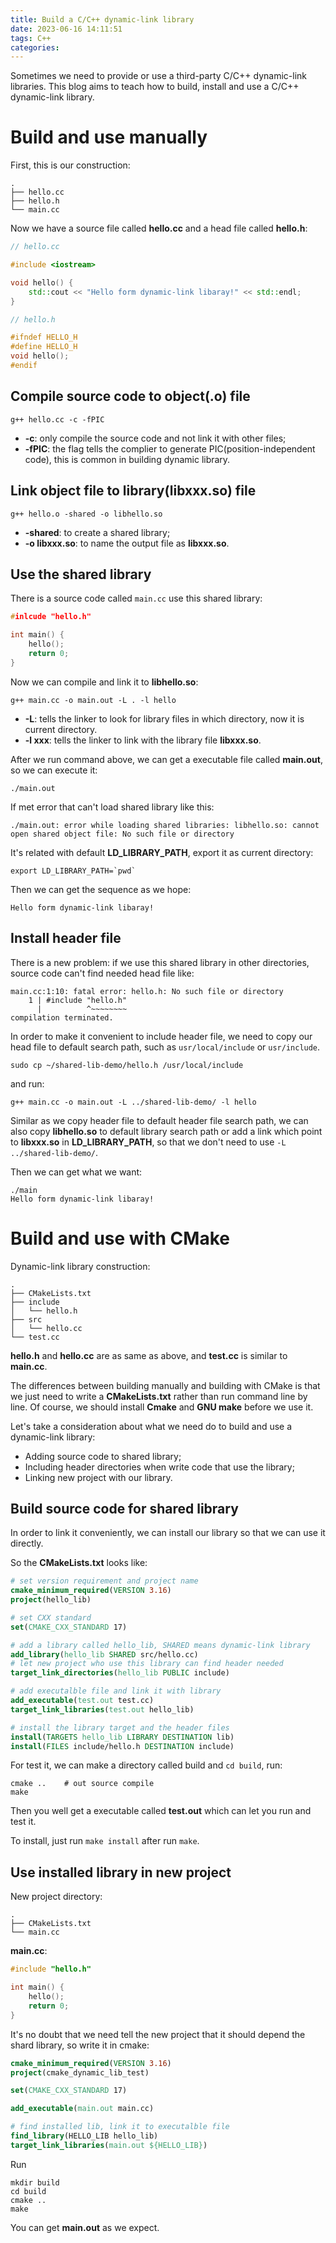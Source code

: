 ```yaml
---
title: Build a C/C++ dynamic-link library
date: 2023-06-16 14:11:51
tags: C++
categories: 
---
```


Sometimes we need to provide or use a third-party C/C++ dynamic-link libraries. This blog aims to teach how to build, install and use a C/C++ dynamic-link library.<!--more-->

# Build and use manually

First, this is our construction:

```shell
.
├── hello.cc
├── hello.h
└── main.cc
```

Now we have a source file called **hello.cc** and a head file called **hello.h**:

```cpp
// hello.cc

#include <iostream>

void hello() {
    std::cout << "Hello form dynamic-link libaray!" << std::endl;
}
```

```cpp
// hello.h

#ifndef HELLO_H
#define HELLO_H
void hello();
#endif
```

## Compile source code to object(.o) file

```shell
g++ hello.cc -c -fPIC
```

* **-c**: only compile the source code and not link it with other files;
* **-fPIC**: the flag tells the complier to generate PIC(position-independent code), this is common in building dynamic library.

## Link object file to library(libxxx.so) file

```shell
g++ hello.o -shared -o libhello.so
```

* **-shared**: to create a shared library;
* **-o libxxx.so**: to name the output file as **libxxx.so**.

## Use the shared library

There is a source code called `main.cc` use this shared library:

```cpp
#inlcude "hello.h"

int main() {
    hello();
    return 0;
}
```

Now we can compile and link it to **libhello.so**:

```shell
g++ main.cc -o main.out -L . -l hello
```

* **-L**: tells the linker to look for library files in which directory, now it is current directory.
* **-l xxx**: tells the linker to link with the library file **libxxx.so**.

After we run command above, we can get a executable file called **main.out**, so we can execute it:

```shell
./main.out
```

If met error that can't load shared library like this:

```shell
./main.out: error while loading shared libraries: libhello.so: cannot open shared object file: No such file or directory
```

It's related with default **LD_LIBRARY_PATH**, export it as current directory:

```shell
export LD_LIBRARY_PATH=`pwd`
```

Then we can get the sequence as we hope:

```
Hello form dynamic-link libaray!
```

## Install header file

There is a new problem: if we use this shared library in other directories, source code can't find needed head file like:

```shell
main.cc:1:10: fatal error: hello.h: No such file or directory
    1 | #include "hello.h"
      |          ^~~~~~~~~
compilation terminated.
```

In order to make it convenient to include header file, we need to copy our head file to default search path, such as `usr/local/include` or `usr/include`.

```shell
sudo cp ~/shared-lib-demo/hello.h /usr/local/include
```

and run:

```shell
g++ main.cc -o main.out -L ../shared-lib-demo/ -l hello
```

Similar as we copy header file to default header file search path, we can also copy **libhello.so** to default library search path or add a link which point to **libxxx.so** in **LD_LIBRARY_PATH**, so that we don't need to use `-L ../shared-lib-demo/`.

Then we can get what we want:

```shell
./main
Hello form dynamic-link libaray!
```

# Build and use with CMake

Dynamic-link library construction:

```shell
.
├── CMakeLists.txt
├── include
│   └── hello.h
├── src
│   └── hello.cc
└── test.cc
```

**hello.h** and **hello.cc** are as same as above, and **test.cc** is similar to **main.cc**.

The differences between building manually and building with CMake is that we just need to write a **CMakeLists.txt** rather than run command line by line. Of course, we should install **Cmake** and **GNU make** before we use it.

Let's take a consideration about what we need do to build and use a dynamic-link library:

- Adding source code to shared library;
- Including header directories when write code that use the library;
- Linking new project with our library.

## Build source code for shared library

In order to link it conveniently, we can install our library so that we can use it directly.

So the **CMakeLists.txt** looks like:

```cmake
# set version requirement and project name
cmake_minimum_required(VERSION 3.16)
project(hello_lib)

# set CXX standard
set(CMAKE_CXX_STANDARD 17)

# add a library called hello_lib, SHARED means dynamic-link library
add_library(hello_lib SHARED src/hello.cc)
# let new project who use this library can find header needed
target_link_directories(hello_lib PUBLIC include)

# add executalble file and link it with library
add_executable(test.out test.cc)
target_link_libraries(test.out hello_lib)

# install the library target and the header files
install(TARGETS hello_lib LIBRARY DESTINATION lib)
install(FILES include/hello.h DESTINATION include)
```

For test it, we can make a directory called build and `cd build`, run:

```
cmake ..    # out source compile
make
```

Then you well get a executable called **test.out** which can let you run and test it.

To install, just run `make install` after run `make`.

## Use installed library in new project

New project directory:

```shell
.
├── CMakeLists.txt
└── main.cc
```

**main.cc**:

```cpp
#include "hello.h"

int main() {
    hello();
    return 0;
}
```

It's no doubt that we need tell the new project that it should depend the shard library, so write it in cmake:

```cmake
cmake_minimum_required(VERSION 3.16)
project(cmake_dynamic_lib_test)

set(CMAKE_CXX_STANDARD 17)

add_executable(main.out main.cc)

# find installed lib, link it to executalble file
find_library(HELLO_LIB hello_lib)
target_link_libraries(main.out ${HELLO_LIB})
```

Run

```shell
mkdir build
cd build
cmake ..
make
```

You can get **main.out** as we expect.
